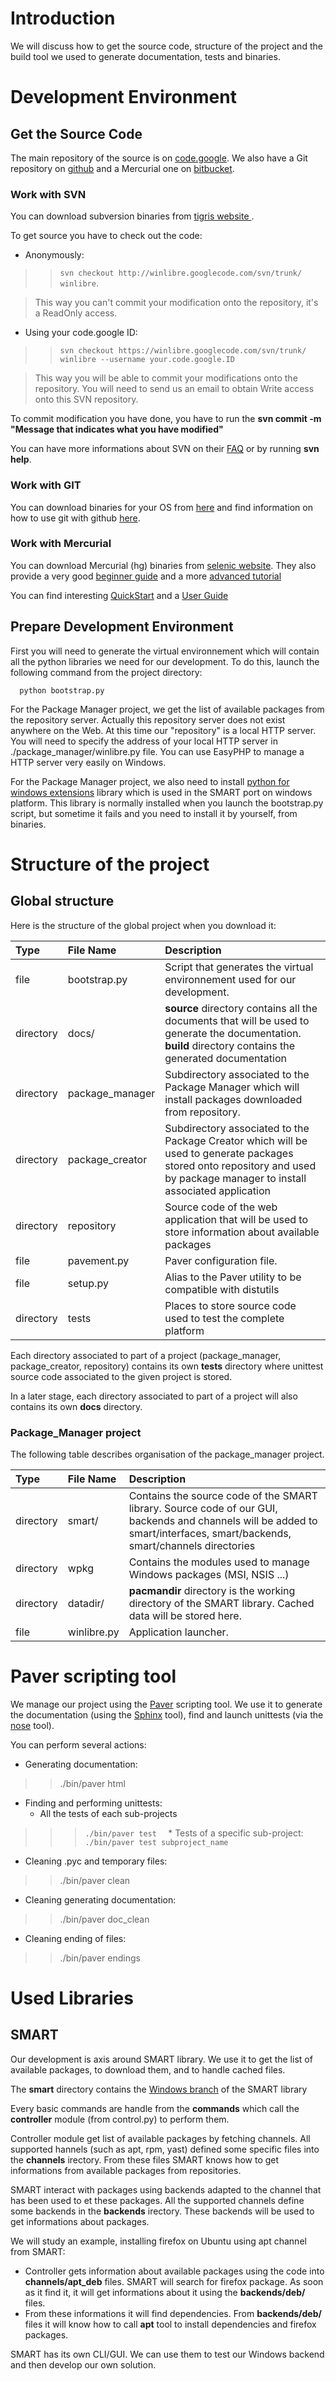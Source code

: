 # Introduction #

We will discuss how to get the source code, structure of the project and the build tool we used to generate documentation, tests and binaries.

# Development Environment #

## Get the Source Code ##

The main repository of the source is on [code.google](http://code.google.com/p/winlibre). We also have a Git repository on [github](http://github.com/bcachet/winlibrepacman) and a Mercurial one on [bitbucket](http://bitbucket.org/bcachet/winlibre/).

### Work with SVN ###

You can download subversion binaries from [tigris website ](http://subversion.tigris.org/).

To get source you have to check out the code:
  * Anonymously:
> > ` svn checkout http://winlibre.googlecode.com/svn/trunk/ winlibre `.


> This way you can't commit your modification onto the repository, it's a ReadOnly access.
  * Using your code.google ID:
> > ` svn checkout https://winlibre.googlecode.com/svn/trunk/ winlibre --username your.code.google.ID `


> This way you will be able to commit your modifications onto the repository. You will
> need to send us an email to obtain Write access onto this SVN repository.

To commit modification you have done, you have to run the **svn commit -m "Message that
indicates what you have modified"**

You can have more informations about SVN on their [FAQ](http://subversion.tigris.org/faq.html) or by running **svn help**.


### Work with GIT ###

You can download binaries for your OS from [here](http://git-scm.com/download) and find
information on how to use git with github [here](http://github.com/guides/home).

### Work with Mercurial ###

You can download Mercurial (hg) binaries from [selenic website](http://www.selenic.com/mercurial/wiki/BinaryPackages). They also provide a very good [beginner guide](http://www.selenic.com/mercurial/wiki/QuickStart) and a more [advanced tutorial](http://www.selenic.com/mercurial/wiki/Tutorial)

You can find interesting [QuickStart](http://stuff.mit.edu/afs/athena/software/mercurial_v1.0.1/QuickStart.png) and a [User Guide](http://www.ivy.fr/mercurial/ref/v1.0/Mercurial-Usage-v1.0-300dpi.png)


## Prepare Development Environment ##

First you will need to generate the virtual environnement which will contain all the python libraries we need for our development.
To do this, launch the following command from the project directory:
```
  python bootstrap.py
```

For the Package Manager project, we get the list of available packages from the repository server. Actually this repository server does not exist anywhere on the Web. At this time our "repository" is a local HTTP server. You will need to specify the address of your local HTTP server in ./package\_manager/winlibre.py file. You can use EasyPHP to manage a HTTP server very easily on Windows.

For the Package Manager project, we also need to install [python for windows extensions](http://starship.python.net/crew/mhammond/win32/) library which is used in the SMART port on windows platform. This library is normally installed when you launch the bootstrap.py script, but sometime it fails and you need to install it by yourself, from binaries.

# Structure of the project #

## Global structure ##

Here is the structure of the global project when you download it:


|   **Type**      |  **File Name**   |  **Description**             |
|:----------------|:-----------------|:-----------------------------|
|   file        | bootstrap.py   | Script that generates the virtual environnement used for our development. |
|  directory    | docs/          |  **source** directory contains all the documents that will be used to generate the documentation. **build** directory contains the generated documentation    |
|  directory    | package\_manager | Subdirectory associated to the Package Manager which will install packages downloaded from repository. |
|  directory    | package\_creator | Subdirectory associated to the Package Creator which will be used to generate packages stored onto repository and used by package manager to install associated application  |
|  directory    | repository      | Source code of the web application that will be used to store information about available packages |
|   file        | pavement.py     | Paver configuration file. |
|   file        | setup.py        | Alias to the Paver utility to be compatible with distutils |
|  directory    |   tests         | Places to store source code used to test the complete platform |

Each directory associated to part of a project (package\_manager, package\_creator, repository) contains its own **tests** directory where unittest source code associated to the given project is stored.

In a later stage, each directory associated to part of a project will also contains its own **docs** directory.


### Package\_Manager project ###

The following table describes organisation of the package\_manager project.

|   **Type**      |  **File Name** | **Description** |
|:----------------|:---------------|:----------------|
|  directory  | smart/     | Contains the source code of the SMART library. Source code of our GUI, backends and channels will be added to smart/interfaces, smart/backends, smart/channels directories |
|  directory  |   wpkg    | Contains the modules used to manage Windows packages (MSI, NSIS ...) |
|  directory  | datadir/  | **pacmandir** directory is the working directory of the SMART library. Cached data will be stored here. |
|   file      | winlibre.py | Application launcher.|



# Paver scripting tool #

We manage our project using the [Paver](http://www.blueskyonmars.com/projects/paver/) scripting tool. We use it to generate the documentation (using the [Sphinx](http://sphinx.pocoo.org/) tool), find and launch unittests (via the [nose](http://somethingaboutorange.com/mrl/projects/nose/) tool).

You can perform several actions:

  * Generating documentation:
> > ./bin/paver html

  * Finding and performing unittests:
    * All the tests of each sub-projects
> > > ` ./bin/paver test   `
    * Tests of a specific sub-project:
> > > ` ./bin/paver test subproject_name `

  * Cleaning .pyc and temporary files:

> > ./bin/paver clean

  * Cleaning generating documentation:
> > ./bin/paver doc\_clean

  * Cleaning ending of files:
> > ./bin/paver endings

# Used Libraries #

## SMART ##

Our development is axis around SMART library. We use it to get the list of available packages, to download them, and to handle cached files.

The **smart** directory contains the [Windows branch](https://code.launchpad.net/~afb/smart/windows) of the SMART library

Every basic commands are handle from the **commands** which call the **controller** module (from control.py) to perform them.

Controller module get list of available packages by fetching channels. All supported  hannels (such as apt, rpm, yast) defined some specific files into the **channels**  irectory. From these files SMART knows how to get informations from available packages from repositories.

SMART interact with packages using backends adapted to the channel that has been used to  et these packages. All the supported channels define some backends in the **backends**  irectory. These backends will be used to get informations about packages.

We will study an example, installing firefox on Ubuntu using apt channel from SMART:

  * Controller gets information about available packages using the code into  **channels/apt\_deb** files. SMART will search for firefox package. As soon as it find it,  it will get informations about it using the **backends/deb/** files.
  * From these informations it will find dependencies. From **backends/deb/** files it will know how to call **apt** tool to install dependencies and firefox packages.

SMART has its own CLI/GUI. We can use them to test our Windows backend and then develop our own solution.
